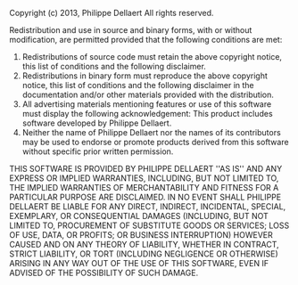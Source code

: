 Copyright (c) 2013, Philippe Dellaert
All rights reserved.

Redistribution and use in source and binary forms, with or without
modification, are permitted provided that the following conditions are met:
1. Redistributions of source code must retain the above copyright
   notice, this list of conditions and the following disclaimer.
2. Redistributions in binary form must reproduce the above copyright
   notice, this list of conditions and the following disclaimer in the
   documentation and/or other materials provided with the distribution.
3. All advertising materials mentioning features or use of this software
   must display the following acknowledgement:
   This product includes software developed by Philippe Dellaert.
4. Neither the name of Philippe Dellaert nor the
   names of its contributors may be used to endorse or promote products
   derived from this software without specific prior written permission.

THIS SOFTWARE IS PROVIDED BY PHILIPPE DELLAERT ''AS IS'' AND ANY
EXPRESS OR IMPLIED WARRANTIES, INCLUDING, BUT NOT LIMITED TO, THE IMPLIED
WARRANTIES OF MERCHANTABILITY AND FITNESS FOR A PARTICULAR PURPOSE ARE
DISCLAIMED. IN NO EVENT SHALL PHILIPPE DELLAERT BE LIABLE FOR ANY
DIRECT, INDIRECT, INCIDENTAL, SPECIAL, EXEMPLARY, OR CONSEQUENTIAL DAMAGES
(INCLUDING, BUT NOT LIMITED TO, PROCUREMENT OF SUBSTITUTE GOODS OR SERVICES;
LOSS OF USE, DATA, OR PROFITS; OR BUSINESS INTERRUPTION) HOWEVER CAUSED AND
ON ANY THEORY OF LIABILITY, WHETHER IN CONTRACT, STRICT LIABILITY, OR TORT
(INCLUDING NEGLIGENCE OR OTHERWISE) ARISING IN ANY WAY OUT OF THE USE OF THIS
SOFTWARE, EVEN IF ADVISED OF THE POSSIBILITY OF SUCH DAMAGE.